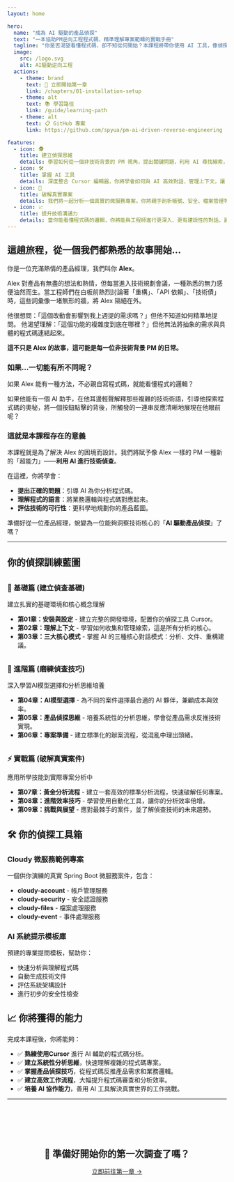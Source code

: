 ```yaml
---
layout: home

hero:
  name: "成為 AI 驅動的產品偵探"
  text: "一本協助PM逆向工程程式碼，精準理解專案範疇的實戰手冊"
  tagline: "你是否渴望看懂程式碼，卻不知從何開始？本課程將帶你使用 AI 工具，像偵探一樣破解程式碼的秘密，真正掌握你的產品。"
  image:
    src: /logo.svg
    alt: AI驅動逆向工程
  actions:
    - theme: brand
      text: 🚀 立即開始第一章
      link: /chapters/01-installation-setup
    - theme: alt
      text: 📚 學習路徑
      link: /guide/learning-path
    - theme: alt
      text: 📋 GitHub 專案
      link: https://github.com/spyua/pm-ai-driven-reverse-engineering

features:
  - icon: 🕵️
    title: 建立偵探思維
    details: 學習如何從一個非技術背景的 PM 視角，提出關鍵問題，利用 AI 尋找線索，拼湊出產品的技術全貌。
  - icon: 🛠️
    title: 掌握 AI 工具
    details: 深度整合 Cursor 編輯器，你將學會如何與 AI 高效對話、管理上下文，讓 AI 成為你最強大的技術分析夥伴。
  - icon: 🧩
    title: 破解真實專案
    details: 我們將一起分析一個真實的微服務專案。你將親手剖析帳號、安全、檔案管理等核心功能的程式碼實現。
  - icon: 📈
    title: 提升技術溝通力
    details: 當你能看懂程式碼的邏輯，你將能與工程師進行更深入、更有建設性的對話，贏得團隊的信任。
---
```


## 這趟旅程，從一個我們都熟悉的故事開始...

你是一位充滿熱情的產品經理，我們叫你 **Alex**。

Alex 對產品有無盡的想法和熱情，但每當進入技術規劃會議，一種熟悉的無力感便油然而生。當工程師們在白板前熱烈討論著「重構」、「API 依賴」、「技術債」時，這些詞彙像一堵無形的牆，將 Alex 隔絕在外。

他很想問：「這個改動會影響到我上週提的需求嗎？」但他不知道如何精準地提問。
他渴望理解：「這個功能的複雜度到底在哪裡？」但他無法將抽象的需求與具體的程式碼連結起來。

**這不只是 Alex 的故事，這可能是每一位非技術背景 PM 的日常。**

### 如果...一切能有所不同呢？

如果 Alex 能有一種方法，不必親自寫程式碼，就能看懂程式的邏輯？

如果他能有一個 AI 助手，在他耳邊輕聲解釋那些複雜的技術術語，引導他探索程式碼的奧秘，將一個按鈕點擊的背後，所觸發的一連串反應清晰地展現在他眼前呢？

### 這就是本課程存在的意義

本課程就是為了解決 Alex 的困境而設計。我們將賦予像 Alex 一樣的 PM 一種新的「超能力」——**利用 AI 進行技術偵查**。

在這裡，你將學會：
- **提出正確的問題**：引導 AI 為你分析程式碼。
- **理解程式的語言**：將業務邏輯與程式碼對應起來。
- **評估技術的可行性**：更科學地規劃你的產品藍圖。

準備好從一位產品經理，蛻變為一位能夠洞察技術核心的「**AI 驅動產品偵探**」了嗎？

---

## 你的偵探訓練藍圖

<div class="chapter-overview">

### 🚀 基礎篇 (建立偵查基礎)
建立扎實的基礎環境和核心概念理解

- **第01章：安裝與設定** - 建立完整的開發環境，配置你的偵探工具 Cursor。
- **第02章：理解上下文** - 學習如何收集和管理線索，這是所有分析的核心。
- **第03章：三大核心模式** - 掌握 AI 的三種核心對話模式：分析、文件、重構建議。

### 🔧 進階篇 (磨練偵查技巧)
深入學習AI模型選擇和分析思維培養

- **第04章：AI模型選擇** - 為不同的案件選擇最合適的 AI 夥伴，兼顧成本與效率。
- **第05章：產品偵探思維** - 培養系統性的分析思維，學會從產品需求反推技術實現。
- **第06章：專案準備** - 建立標準化的辦案流程，從混亂中理出頭緒。

### ⚡ 實戰篇 (破解真實案件)
應用所學技能到實際專案分析中

- **第07章：黃金分析流程** - 建立一套高效的標準分析流程，快速破解任何專案。
- **第08章：進階效率技巧** - 學習使用自動化工具，讓你的分析效率倍增。
- **第09章：挑戰與展望** - 應對最棘手的案件，並了解偵查技術的未來趨勢。

</div>

## 🛠️ 你的偵探工具箱

### Cloudy 微服務範例專案
一個供你演練的真實 Spring Boot 微服務案件，包含：
- **cloudy-account** - 帳戶管理服務
- **cloudy-security** - 安全認證服務
- **cloudy-files** - 檔案處理服務
- **cloudy-event** - 事件處理服務

### AI 系統提示模板庫
預建的專業提問模板，幫助你：
- 快速分析與理解程式碼
- 自動生成技術文件
- 評估系統架構設計
- 進行初步的安全性檢查

## 📈 你將獲得的能力

完成本課程後，你將能夠：

- ✅ **熟練使用Cursor** 進行 AI 輔助的程式碼分析。
- ✅ **建立系統性分析思維**，快速理解複雜的程式碼專案。
- ✅ **掌握產品偵探技巧**，從程式碼反推產品需求和業務邏輯。
- ✅ **建立高效工作流程**，大幅提升程式碼審查和分析效率。
- ✅ **培養 AI 協作能力**，善用 AI 工具解決真實世界的工作挑戰。

---

<div class="get-started">

## 🚀 準備好開始你的第一次調查了嗎？

[立即前往第一章 →](/chapters/01-installation-setup)

</div>

<style>
.chapter-overview {
  margin: 2rem 0;
}

.chapter-overview h3 {
  color: var(--vp-c-brand-1);
  margin-top: 2rem;
  margin-bottom: 1rem;
}

.get-started {
  text-align: center;
  margin: 3rem 0;
  padding: 2rem;
  background: var(--vp-c-bg-soft);
  border-radius: 8px;
}

.get-started h2 {
  margin-bottom: 1rem;
}
</style>
